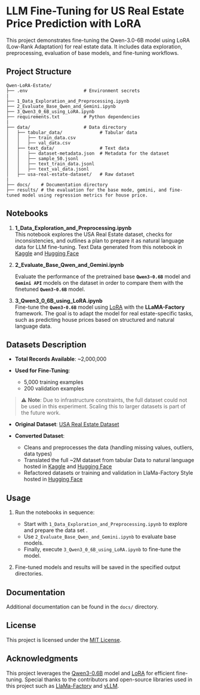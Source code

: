 
# LLM Fine-Tuning for US Real Estate Price Prediction with LoRA

This project demonstrates fine-tuning the Qwen-3.0-6B model using LoRA (Low-Rank Adaptation) for real estate data. It includes data exploration, preprocessing, evaluation of base models, and fine-tuning workflows.

## Project Structure

```
Qwen-LoRA-Estate/
├── .env                     # Environment secrets
|
├── 1_Data_Exploration_and_Preprocessing.ipynb 
├── 2_Evaluate_Base_Qwen_and_Gemini.ipynb      
├── 3_Qwen3_0_6B_using_LoRA.ipynb              
├── requirements.txt         # Python dependencies
|
├── data/                    # Data directory
│   ├── tabular_data/              # Tabular data
│   │   ├── train_data.csv         
│   │   ├── val_data.csv           
│   ├── text_data/                 # Text data
│   │   ├── dataset-metadata.json  # Metadata for the dataset
│   │   ├── sample_50.jsonl        
│   │   ├── text_train_data.jsonl  
│   │   ├── text_val_data.jsonl    
│   ├── usa-real-estate-dataset/   # Raw dataset
|
├── docs/    # Documentation directory
├── results/ # the evaluation for the base mode, gemini, and fine-tuned model using regression metrics for house price.

```

## Notebooks

1. **1_Data_Exploration_and_Preprocessing.ipynb**  
    This notebook explores the USA Real Estate dataset, checks for inconsistencies, and outlines a plan to prepare it as natural language data for LLM fine-tuning. Text Data generated from this notebook in [Kaggle](https://www.kaggle.com/datasets/hebamo7amed/llm-real-estate-text-data/data) and [Hugging Face](https://huggingface.co/datasets/heba1998/real-estate-data-for-llm-fine-tuning)

2. **2_Evaluate_Base_Qwen_and_Gemini.ipynb**  

   Evaluate the performance of the pretrained base **`Qwen3-0.6B`** model and **`Gemini API`** models on the dataset in order to compare them with the finetuned **`Qwen3-0.6B`** model.

3. **3_Qwen3_0_6B_using_LoRA.ipynb**  
   Fine-tune the **`Qwen3-0.6B`** model using [LoRA](https://arxiv.org/abs/2106.09685) with the **LLaMA-Factory** framework. The goal is to adapt the model for real estate-specific tasks, such as predicting house prices based on structured and natural language data.

## Datasets Description

* **Total Records Available**: \~2,000,000
* **Used for Fine-Tuning**:

  * 5,000 training examples
  * 200 validation examples

> ⚠️ **Note**: Due to infrastructure constraints, the full dataset could not be used in this experiment. Scaling this to larger datasets is part of the future work.

* **Original Dataset**: [USA Real Estate Dataset](https://www.kaggle.com/datasets/ahmedshahriarsakib/usa-real-estate-dataset)
* **Converted Dataset**: 

  * Cleans and preprocesses the data (handling missing values, outliers, data types)
  * Translated the full \~2M dataset from tabular Data to natural language hosted in [Kaggle](https://www.kaggle.com/datasets/hebamo7amed/llm-real-estate-text-data/data) and [Hugging Face](https://huggingface.co/datasets/heba1998/real-estate-data-for-llm-fine-tuning)
  * Refactored datasets or training and validation in LlaMa-Factory Style hosted in [Hugging Face](https://huggingface.co/datasets/heba1998/real-estate-data-sample-for-llm-fine-tuning)


## Usage

1. Run the notebooks in sequence:
   - Start with `1_Data_Exploration_and_Preprocessing.ipynb` to explore and prepare the data set .
   - Use `2_Evaluate_Base_Qwen_and_Gemini.ipynb` to evaluate base models.
   - Finally, execute `3_Qwen3_0_6B_using_LoRA.ipynb` to fine-tune the model.

2. Fine-tuned models and results will be saved in the specified output directories.

## Documentation
Additional documentation can be found in the `docs/` directory.

## License
This project is licensed under the [MIT License](LICENSE).

## Acknowledgments

This project leverages the [Qwen3-0.6B](https://huggingface.co/Qwen/Qwen3-0.6B) model and [LoRA](https://arxiv.org/abs/2106.09685) for efficient fine-tuning. Special thanks to the contributors and open-source libraries used in this project such as [LlaMa-Factory](https://github.com/hiyouga/LLaMA-Factory) and [vLLM](https://github.com/vllm-project/vllm).
